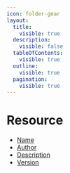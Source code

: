 ```yaml
---
icon: folder-gear
layout:
  title:
    visible: true
  description:
    visible: false
  tableOfContents:
    visible: true
  outline:
    visible: true
  pagination:
    visible: true
---
```


# Resource

* [Name](name.md)
* [Author](author.md)
* [Description](description.md)
* [Version](version.md)
